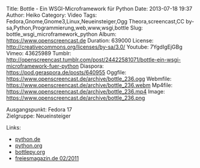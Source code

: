 Title: Bottle - Ein WSGI-Microframework für Python
Date: 2013-07-18 19:37
Author: Heiko
Category: Video
Tags: Fedora,Gnome,Gnome3,Linux,Neueinsteiger,Ogg Theora,screencast,CC by-sa,Python,Programmierung,web,www,wsgi,bottle
Slug: bottle_wsgi_microframework_python
Album: https://www.openscreencast.de
Duration: 639000
License: http://creativecommons.org/licenses/by-sa/3.0/
Youtube: 7YgdIgEjGBg
Vimeo: 43625989
Tumblr: http://openscreencast.tumblr.com/post/24422581071/bottle-ein-wsgi-microframework-fuer-python
Diaspora: https://pod.geraspora.de/posts/640955
Oggfile: https://www.openscreencast.de/archive/bottle_236.ogg
Webmfile: https://www.openscreencast.de/archive/bottle_236.webm
Mp4file: https://www.openscreencast.de/archive/bottle_236.mp4
Image: https://www.openscreencast.de/archive/bottle_236.png

Ausgangspunkt: Fedora 17  
Zielgruppe: Neueinsteiger  

Links:

  * [python.de](http://www.python.de "Link zu Python.de" )
  * [python.org](http://www.python.org "Link zu Python.org" )
  * [bottlepy.org](http://bottlepy.org "Link zu bottlepy.org" )
  * [freiesmagazin.de 02/2011](http://www.freiesmagazin.de/freiesMagazin-2011-02 "Link zu freiesmagazin.de" )

